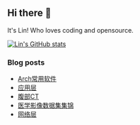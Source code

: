## Hi there 👋
It's Lin! Who loves coding and opensource.

[![Lin's GitHub stats](https://github-readme-stats.vercel.app/api?username=linhandev&theme=dark)](https://github.com/anuraghazra/github-readme-stats)


### Blog posts
<!-- BLOG-POST-LIST:START -->
- [Arch常用软件](https://linhandev.github.io/posts/Arch-Apps/)
- [应用层](https://linhandev.github.io/posts/Application-Layer/)
- [腹部CT](https://linhandev.github.io/posts/Liver-CT/)
- [医学影像数据集集锦](https://linhandev.github.io/posts/Medical-Dataset/)
- [网络层](https://linhandev.github.io/posts/Network-Layer/)
<!-- BLOG-POST-LIST:END -->


